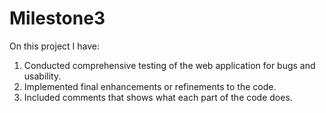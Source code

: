 # Milestone3
On this project I have:
1. Conducted comprehensive testing of the web application for bugs and usability.
2. Implemented final enhancements or refinements to the code.
3. Included comments that shows what each part of the code does.
